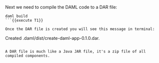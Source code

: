 Next we need to compile the DAML code to a DAR file:

```
daml build
```{{execute T1}}

Once the DAR file is created you will see this message in terminal: 

```
Created .daml/dist/create-daml-app-0.1.0.dar.
```

A DAR file is much like a Java JAR file, it's a zip file of all compiled components.